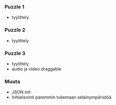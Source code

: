 ### Puzzle 1

* tyylittely

### Puzzle 2

* tyylittely

### Puzzle 3

* tyylittely
* audio ja video draggable

### Muuta

* JSON init
* Initialisointi paremmin tukemaan selainympäristöä
